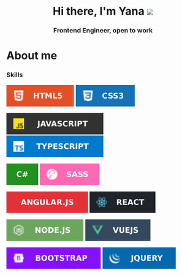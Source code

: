 <h1 align="center">Hi there, I'm Yana</a> 
<img src="https://github.com/blackcater/blackcater/raw/main/images/Hi.gif" height="32"/></h1>

<h3 align="center">Frontend Engineer, open to work</h3>

<h1>About me</h1>
<h3>Skills</h3>

<img src="https://github.com/jeannehaletskaya/jeannehaletskaya/raw/main/skills/html5.svg"> <img src="https://github.com/jeannehaletskaya/jeannehaletskaya/raw/main/skills/css3.svg">

<img src="https://github.com/jeannehaletskaya/jeannehaletskaya/raw/main/skills/javascript.svg"> <img src="https://github.com/jeannehaletskaya/jeannehaletskaya/raw/main/skills/typescript.svg">

<img src="https://github.com/jeannehaletskaya/jeannehaletskaya/raw/main/skills/csharp.svg"> <img src="https://github.com/jeannehaletskaya/jeannehaletskaya/raw/main/skills/SASS-hotpink.svg">

<img src="https://github.com/jeannehaletskaya/jeannehaletskaya/raw/main/skills/angular.js.svg"> <img src="https://github.com/jeannehaletskaya/jeannehaletskaya/raw/main/skills/react.svg">

<img src="https://github.com/jeannehaletskaya/jeannehaletskaya/raw/main/skills/node.svg"> <img src="https://github.com/jeannehaletskaya/jeannehaletskaya/raw/main/skills/vuejs.svg">

<img src="https://github.com/jeannehaletskaya/jeannehaletskaya/raw/main/skills/bootstrap.svg"> <img src="https://github.com/jeannehaletskaya/jeannehaletskaya/raw/main/skills/jquery.svg">


<!--
**jeannehaletskaya/jeannehaletskaya** is a ✨ _special_ ✨ repository because its `README.md` (this file) appears on your GitHub profile.

Here are some ideas to get you started:

- 🔭 I’m currently working on ...
- 🌱 I’m currently learning ...
- 👯 I’m looking to collaborate on ...
- 🤔 I’m looking for help with ...
- 💬 Ask me about ...
- 📫 How to reach me: ...
- 😄 Pronouns: ...
- ⚡ Fun fact: ...
-->
